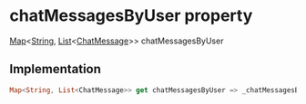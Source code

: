 


# chatMessagesByUser property









[Map](https://api.flutter.dev/flutter/dart-core/Map-class.html)&lt;[String](https://api.flutter.dev/flutter/dart-core/String-class.html), [List](https://api.flutter.dev/flutter/dart-core/List-class.html)&lt;[ChatMessage](../../models_chats_chat_message/ChatMessage-class.md)>> chatMessagesByUser
  







## Implementation

```dart
Map<String, List<ChatMessage>> get chatMessagesByUser => _chatMessagesByUser;
```








